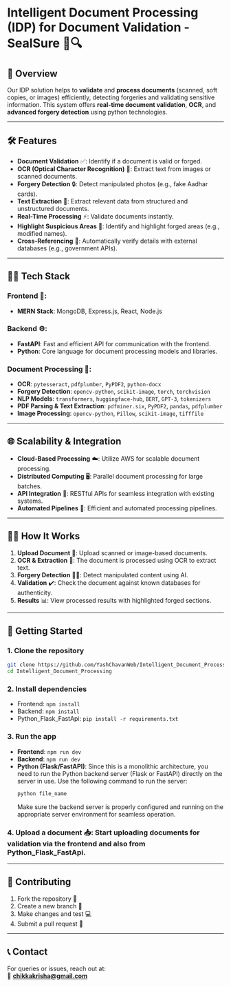 # Intelligent Document Processing (IDP) for Document Validation - SealSure 📄🔍

## 🚀 Overview

Our IDP solution helps to **validate** and **process documents** (scanned, soft copies, or images) efficiently, detecting forgeries and validating sensitive information. This system offers **real-time document validation**, **OCR**, and **advanced forgery detection** using python technologies.

---

## 🛠 Features

- **Document Validation** ✅: Identify if a document is valid or forged.
- **OCR (Optical Character Recognition)** 🧠: Extract text from images or scanned documents.
- **Forgery Detection** 🔒: Detect manipulated photos (e.g., fake Aadhar cards).
- **Text Extraction** 📝: Extract relevant data from structured and unstructured documents.
- **Real-Time Processing** ⚡: Validate documents instantly.
- **Highlight Suspicious Areas** 🚨: Identify and highlight forged areas (e.g., modified names).
- **Cross-Referencing** 🔄: Automatically verify details with external databases (e.g., government APIs).

---

## 🧑‍💻 Tech Stack

### **Frontend** 🎨:

- **MERN Stack**: MongoDB, Express.js, React, Node.js

### **Backend** ⚙️:

- **FastAPI**: Fast and efficient API for communication with the frontend.
- **Python**: Core language for document processing models and libraries.

### **Document Processing** 🧳:

- **OCR**: `pytesseract`, `pdfplumber`, `PyPDF2`, `python-docx`
- **Forgery Detection**: `opencv-python`, `scikit-image`, `torch`, `torchvision`
- **NLP Models**: `transformers`, `huggingface-hub`, `BERT`, `GPT-3`, `tokenizers`
- **PDF Parsing & Text Extraction**: `pdfminer.six`, `PyPDF2`, `pandas`, `pdfplumber`
- **Image Processing**: `opencv-python`, `Pillow`, `scikit-image`, `tifffile`

---

## 🌐 Scalability & Integration

- **Cloud-Based Processing** ☁️: Utilize AWS for scalable document processing.
- **Distributed Computing** 🖥️: Parallel document processing for large batches.
- **API Integration** 🔌: RESTful APIs for seamless integration with existing systems.
- **Automated Pipelines** 🔄: Efficient and automated processing pipelines.

---

## 🏃‍♂️ How It Works

1. **Upload Document** 📑: Upload scanned or image-based documents.
2. **OCR & Extraction** 🔎: The document is processed using OCR to extract text.
3. **Forgery Detection** 🕵️‍♂️: Detect manipulated content using AI.
4. **Validation** ✔️: Check the document against known databases for authenticity.
5. **Results** 📊: View processed results with highlighted forged sections.

---

## 🔧 Getting Started

### 1. Clone the repository

```bash
git clone https://github.com/YashChavanWeb/Intelligent_Document_Processing.git
cd Intelligent_Document_Processing
```

### 2. Install dependencies

- Frontend: `npm install`
- Backend: `npm install`
- Python_Flask_FastApi: `pip install -r requirements.txt`

### 3. Run the app

- **Frontend**: `npm run dev`
- **Backend**: `npm run dev`
- **Python (Flask/FastAPI)**: Since this is a monolithic architecture, you need to run the Python backend server (Flask or FastAPI) directly on the server in use. Use the following command to run the server:
  ```bash
  python file_name
  ```
  Make sure the backend server is properly configured and running on the appropriate server environment for seamless operation.

### 4. Upload a document 📥: Start uploading documents for validation via the frontend and also from Python_Flask_FastApi.

---

## 📢 Contributing

1. Fork the repository 🍴
2. Create a new branch 🌱
3. Make changes and test 💻
4. Submit a pull request 🔄

---

## 📞 Contact

For queries or issues, reach out at:  
📧 **chikkakrisha@gmail.com** 
